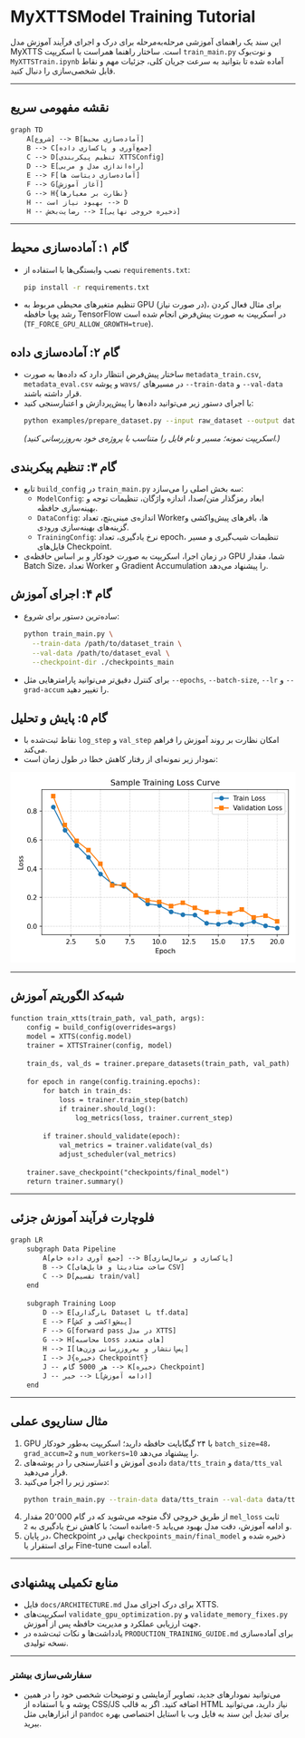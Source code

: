# MyXTTSModel Training Tutorial

این سند یک راهنمای آموزشی مرحله‌به‌مرحله برای درک و اجرای فرآیند آموزش مدل MyXTTS است. ساختار راهنما همراست با اسکریپت `train_main.py` و نوت‌بوک `MyXTTSTrain.ipynb` آماده شده تا بتوانید به سرعت جریان کلی، جزئیات مهم و نقاط قابل شخصی‌سازی را دنبال کنید.

---

## نقشه مفهومی سریع

```mermaid
graph TD
    A[شروع] --> B[آماده‌سازی محیط]
    B --> C[جمع‌آوری و پاکسازی داده]
    C --> D[تنظیم پیکربندی XTTSConfig]
    D --> E[راه‌اندازی مدل و مربی]
    E --> F[آماده‌سازی دیتاست ها]
    F --> G[آغاز آموزش]
    G --> H{نظارت بر معیارها}
    H -- بهبود نیاز است --> D
    H -- رضایت‌بخش --> I[ذخیره خروجی نهایی]
```

---

## گام ۱: آماده‌سازی محیط
- نصب وابستگی‌ها با استفاده از `requirements.txt`:
  ```bash
  pip install -r requirements.txt
  ```
- تنظیم متغیرهای محیطی مربوط به GPU (در صورت نیاز)، برای مثال فعال کردن رشد پویا حافظه TensorFlow در اسکریپت به صورت پیش‌فرض انجام شده است (`TF_FORCE_GPU_ALLOW_GROWTH=true`).

## گام ۲: آماده‌سازی داده
- ساختار پیش‌فرض انتظار دارد که داده‌ها به صورت `metadata_train.csv`, `metadata_eval.csv` و پوشه `wavs/` در مسیرهای `--train-data` و `--val-data` قرار داشته باشند.
- با اجرای دستور زیر می‌توانید داده‌ها را پیش‌پردازش و اعتبارسنجی کنید:
  ```bash
  python examples/prepare_dataset.py --input raw_dataset --output data/processed
  ```
  *(اسکریپت نمونه؛ مسیر و نام فایل را متناسب با پروژه‌ی خود به‌روزرسانی کنید.)*

## گام ۳: تنظیم پیکربندی
- تابع `build_config` در `train_main.py` سه بخش اصلی را می‌سازد:
  - `ModelConfig`: ابعاد رمزگذار متن/صدا، اندازه واژگان، تنظیمات توجه و بهینه‌سازی حافظه.
  - `DataConfig`: اندازه‌ی مینی‌بتچ، تعداد Workerها، بافرهای پیش‌واکشی و گزینه‌های بهینه‌سازی ورودی.
  - `TrainingConfig`: نرخ یادگیری، تعداد epoch، تنظیمات شیب‌گیری و مسیر فایل‌های Checkpoint.
- در زمان اجرا، اسکریپت به صورت خودکار و بر اساس حافظه‌ی GPU شما، مقدار Batch Size، تعداد Worker و Gradient Accumulation را پیشنهاد می‌دهد.

## گام ۴: اجرای آموزش
- ساده‌ترین دستور برای شروع:
  ```bash
  python train_main.py \
    --train-data /path/to/dataset_train \
    --val-data /path/to/dataset_eval \
    --checkpoint-dir ./checkpoints_main
  ```
- برای کنترل دقیق‌تر می‌توانید پارامترهایی مثل `--epochs`, `--batch-size`, `--lr` و `--grad-accum` را تغییر دهید.

## گام ۵: پایش و تحلیل
- نقاط ثبت‌شده با `log_step` و `val_step` امکان نظارت بر روند آموزش را فراهم می‌کند.
- نمودار زیر نمونه‌ای از رفتار کاهش خطا در طول زمان است:

![منحنی نمونه آموزش](assets/training_loss_curve.png)

---

## شبه‌کد الگوریتم آموزش
```text
function train_xtts(train_path, val_path, args):
    config = build_config(overrides=args)
    model = XTTS(config.model)
    trainer = XTTSTrainer(config, model)

    train_ds, val_ds = trainer.prepare_datasets(train_path, val_path)

    for epoch in range(config.training.epochs):
        for batch in train_ds:
            loss = trainer.train_step(batch)
            if trainer.should_log():
                log_metrics(loss, trainer.current_step)

        if trainer.should_validate(epoch):
            val_metrics = trainer.validate(val_ds)
            adjust_scheduler(val_metrics)

    trainer.save_checkpoint("checkpoints/final_model")
    return trainer.summary()
```

---

## فلوچارت فرآیند آموزش جزئی
```mermaid
graph LR
    subgraph Data Pipeline
        A[جمع آوری داده خام] --> B[پاکسازی و نرمال‌سازی]
        B --> C[ساخت متادیتا و فایل‌های CSV]
        C --> D[تقسیم train/val]
    end

    subgraph Training Loop
        D --> E[بارگذاری Dataset با tf.data]
        E --> F[پیش‌واکشی و کش]
        F --> G[forward pass در مدل XTTS]
        G --> H[محاسبه Loss های متعدد]
        H --> I[پس‌انتشار و به‌روزرسانی وزن‌ها]
        I --> J{ذخیره Checkpoint؟}
        J -- هر 5000 گام --> K[ذخیره Checkpoint]
        J -- خیر --> L[ادامه آموزش]
    end
```

---

## مثال سناریوی عملی
1. GPU با ۲۴ گیگابایت حافظه دارید؛ اسکریپت به‌طور خودکار `batch_size=48`، `grad_accum=2` و `num_workers=10` را پیشنهاد می‌دهد.
2. داده‌ی آموزش و اعتبارسنجی را در پوشه‌های `data/tts_train` و `data/tts_val` قرار می‌دهید.
3. دستور زیر را اجرا می‌کنید:
   ```bash
   python train_main.py --train-data data/tts_train --val-data data/tts_val --epochs 150
   ```
4. از طریق خروجی لاگ متوجه می‌شوید که در گام 20٬000 مقدار `mel_loss` ثابت مانده است؛ با کاهش نرخ یادگیری به `2e-5` و ادامه آموزش، دقت مدل بهبود می‌یابد.
5. در پایان، Checkpoint نهایی در `checkpoints_main/final_model` ذخیره شده و برای استقرار یا Fine-tune آماده است.

---

## منابع تکمیلی پیشنهادی
- فایل `docs/ARCHITECTURE.md` برای درک اجزای مدل XTTS.
- اسکریپت‌های `validate_gpu_optimization.py` و `validate_memory_fixes.py` جهت ارزیابی عملکرد و مدیریت حافظه پس از آموزش.
- یادداشت‌ها و نکات ثبت‌شده در `PRODUCTION_TRAINING_GUIDE.md` برای آماده‌سازی نسخه تولیدی.

---

### سفارشی‌سازی بیشتر
- می‌توانید نمودارهای جدید، تصاویر آزمایشی و توضیحات شخصی خود را در همین پوشه و با استفاده از CSS/JS اضافه کنید. اگر به قالب HTML نیاز دارید، می‌توانید از ابزارهایی مثل `pandoc` برای تبدیل این سند به فایل وب با استایل اختصاصی بهره ببرید.
